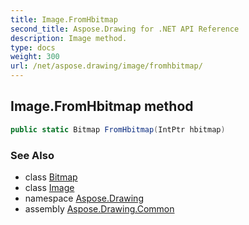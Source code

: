 ```yaml
---
title: Image.FromHbitmap
second_title: Aspose.Drawing for .NET API Reference
description: Image method. 
type: docs
weight: 300
url: /net/aspose.drawing/image/fromhbitmap/
---
```

## Image.FromHbitmap method

```csharp
public static Bitmap FromHbitmap(IntPtr hbitmap)
```

### See Also

* class [Bitmap](../../bitmap/)
* class [Image](../)
* namespace [Aspose.Drawing](../../image/)
* assembly [Aspose.Drawing.Common](../../../)


